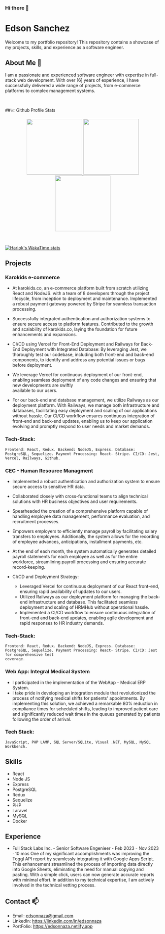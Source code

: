 ### Hi there 👋

<!--
**edsonnaza/edsonnaza** is a ✨ _special_ ✨ repository because its `README.md` (this file) appears on your GitHub profile.

Here are some ideas to get you started:

- 🔭 I’m currently working on ...
- 🌱 I’m currently learning ...
- 👯 I’m looking to collaborate on ...
- 🤔 I’m looking for help with ...
- 💬 Ask me about ...
- 📫 How to reach me: ...
- 😄 Pronouns: ...
- ⚡ Fun fact: ...
-->

# Edson Sanchez 

Welcome to my portfolio repository! 
This repository contains a showcase of my projects, skills, and experience as a software engineer.

## About Me 💬

I am a passionate and experienced software engineer with expertise in full-stack web development. With over [6] years of experience, I have successfully delivered a wide range of projects, from e-commerce platforms to complex management systems.

<br/>

##📈 Github Profile Stats
<p align="center">
    <a href="https://github.com/edsonnaza">
        <img height="180em" src="https://streak-stats.demolab.com/?user=edsonnaza&theme=tokyonight&hide_border=true&border_radius="/>
        <img height="180em" src="https://github-readme-stats.vercel.app/api?username=edsonnaza&show_icons=true&count_private=true&hide_border=true&theme=tokyonight&include_all_commits=true&count_private=true"/>
        <img height="180em" src="https://github-readme-stats.vercel.app/api/top-langs/?username=edsonnaza&hide_border=true&layout=compact&theme=tokyonight&hide=jupyter%20notebook"/>
    </a>
</p>

<br/>

<p align="center" item="center">

[![Harlok's WakaTime stats](https://github-readme-stats.vercel.app/api/wakatime?username=edsonnaza)](https://github.com/edsonnaza/github-readme-stats)
</p>

 
 
 
## Projects

### Karokids e-commerce

- At karokids.co, an e-commerce platform built from scratch utilizing React and NodeJS.
  with a team of 8 developers through the project lifecycle, from inception to deployment and maintenance.
  Implemented a robust payment gateway powered by Stripe for seamless transaction processing.
- Successfully integrated authentication and authorization systems to ensure secure access to platform features.
  Contributed to the growth and scalability of karokids.co, laying the foundation for future enhancements and expansions.
  
- CI/CD using Vercel for Front-End Deployment and Railways for Back-End Deployment with Integrated Database:
  By leveraging Jest, we thoroughly test our codebase, including both front-end and back-end components, to identify and address any potential issues or bugs     
  before deployment.

- We leverage Vercel for continuous deployment of our front-end, enabling seamless deployment of any code changes and ensuring that new developments are swiftly   
  available to our users.

- For our back-end and database management, we utilize Railways as our deployment platform. With Railways, we manage both infrastructure and databases, 
  facilitating easy deployment and scaling of our applications without hassle.
  Our CI/CD workflow ensures continuous integration of front-end and back-end updates, enabling us to keep our application evolving and promptly respond to user 
  needs and market demands.
  
### Tech-Stack: 
    Frontend: React, Redux. Backend: NodeJS, Express. Database: PostgreSQL, Sequelize. Payment Processing: React- Stripe. CI/CD: Jest, Vercel, Railways, Github.


### CEC - Human Resource Managment
- Implemented a robust authentication and authorization system to ensure secure access to sensitive HR data.
- Collaborated closely with cross-functional teams to align technical solutions with HR business objectives and user requirements.
- Spearheaded the creation of a comprehensive platform capable of handling employee data management, performance evaluation, and recruitment processes.
- Empowers employers to efficiently manage payroll by facilitating salary transfers to employees. Additionally, the system allows for the recording of employee 
  advances, anticipations, installment payments, etc.
- At the end of each month, the system automatically generates detailed payroll statements for each employee as well as for the entire workforce, streamlining 
  payroll processing and ensuring accurate record-keeping.

- CI/CD and Deployment Strategy:
  * Leveraged Vercel for continuous deployment of our React front-end, ensuring rapid availability of updates to our users.
  * Utilized Railways as our deployment platform for managing the back-end infrastructure and database. This facilitated seamless deployment and scaling of HRMHub 
    without operational hassle.
  * Implemented a CI/CD workflow to ensure continuous integration of front-end and back-end updates, enabling agile development and rapid responses to HR industry demands.

### Tech-Stack: 
    Frontend: React, Redux. Backend: NodeJS, Express. Database: PostgreSQL, Sequelize. Payment Processing: React- Stripe. CI/CD: Jest for comprehensive test 
    coverage.


### Web App: Integral Medical System
- I participated in the implementation of the WebApp - Medical ERP System. 
- I take pride in developing an integration module that revolutionized the process of notifying medical shifts for patients' appointments. By implementing this 
  solution, we achieved a remarkable 80% reduction in compliance times for scheduled shifts, leading to improved patient care and significantly reduced wait 
  times in the queues generated by patients following the order of arrival. 

### Tech Stack: 
    JavaScript, PHP LAMP, SQL Server/SQLite, Visual .NET, MySQL, MySQL Workbench.


## Skills
- React
- Node JS
- Express
- PostgreSQL
- Redux
- Sequelize
- PHP
- Laravel
- MySQL
- Docker

## Experience

- Full Stack Labs Inc. - Senior Software Engenieer - Feb 2023 - Nov 2023 · 10 mos
  One of my significant accomplishments was improving the Toggl API report by seamlessly integrating it with Google Apps Script. This enhancement streamlined the 
  process of importing data directly into Google Sheets, eliminating the need for manual copying and pasting. With a simple click, users can now generate 
  accurate reports with minimal effort. In addition to my technical expertise, I am actively involved in the technical vetting process. 



## Contact 📫

- Email: edsonnaza@gmail.com
- LinkedIn: https://linkedin.com/in/edsonnaza
- PortFolio: https://edsonnaza.netlify.app

 

